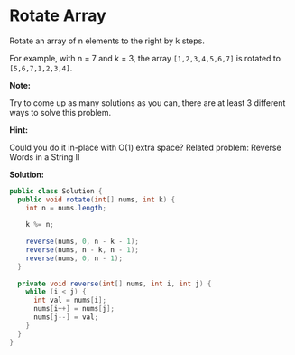 # Rotate Array

Rotate an array of n elements to the right by k steps.

For example, with n = 7 and k = 3, the array `[1,2,3,4,5,6,7]` is rotated to `[5,6,7,1,2,3,4]`.

**Note:**

Try to come up as many solutions as you can, there are at least 3 different ways to solve this problem.

**Hint:**

Could you do it in-place with O(1) extra space?
Related problem: Reverse Words in a String II

**Solution:**
```java
public class Solution {
  public void rotate(int[] nums, int k) {
    int n = nums.length;
        
    k %= n;
        
    reverse(nums, 0, n - k - 1);
    reverse(nums, n - k, n - 1);
    reverse(nums, 0, n - 1);
  }
    
  private void reverse(int[] nums, int i, int j) {
    while (i < j) {
      int val = nums[i];
      nums[i++] = nums[j];
      nums[j--] = val;
    }
  }
}
```